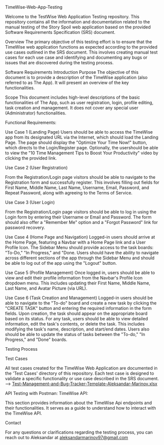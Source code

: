 TimeWise-Web-App-Testing

Welcome to the TestWise Web Application Testing repository. This repository contains all the information and documentation related to the manual testing of the Story Spoil web application based on the provided Software Requirements Specification (SRS) document.

Overview
The primary objective of this testing effort is to ensure that the TimeWise web application functions as expected according to the provided use cases outlined in the SRS document. This involves creating manual test cases for each use case and identifying and documenting any bugs or issues that are discovered during the testing process.

Software Requirements
Introduction
Purpose
The objective of this document is to provide a description of the TimeWise application (also referred to as The App). It will present an overview of the key functionalities.	

Scope
This document includes high-level descriptions of the basic functionalities of The App, such as user registration, login, profile editing, task creation and management. It does not cover any special user (Administrator) functionalities.


Functional Requirements:

Use Case 1 (Landing Page)
Users should be able to access the TimeWise app from its designated URL via the Internet, which should load the Landing Page. The page should display the "Optimize Your Time Now!" button, which directs to the Login/Register page. Optionally, the usershould be able to view the "10 Time Management Tips to Boost Your Productivity" video by clicking the provided link.

Use Case 2 (User Registration)
	
From the Registration/Login page visitors should be able to navigate to the Registration form and successfully register. This involves filling out fields for First Name, Middle Name, Last Name, Username, Email, Password, and Repeat Password, along with agreeing to the Terms of Service.

Use Case 3 (User Login)
	
From the Registration/Login page visitors should be able to log in using the Login form by entering their Username or Email and Password. The form should also offer a "Remember Me" option and a "Forgot Password" link for password recovery.

Use Case 4 (Home Page and Navigation)
Logged-in users should arrive at the Home Page, featuring a Navbar with a Home Page link and a User Profile Icon. The Sidebar Menu should provide access to the task boards: "To-Do," "In Progress," and "Done. Users should have the ability to navigate across different sections of the app through the Sidebar Menu and should be able to log out of the app using the "Logout" button.

Use Case 5 (Profile Management)
Once logged in, users should be able to view and edit their profile information from the Navbar's Profile Icon dropdown menu. This includes updating their First Name, Middle Name, Last Name, and Avatar Picture (via URL).

Use Case 6 (Task Creation and Management)
Logged-in users should be able to navigate to the "To-do" board and create a new task by clicking the "CREATE TASK" button and entering the required information in the form fields. Upon creation, the task should appear on the appropriate board based on its status.
For any task, users should be able to view detailed information, edit the task's contents, or delete the task. This includes modifying the task's name, description, and start/end dates. Users also should be able to update the status of tasks between the "To-do," "In Progress," and "Done" boards. 

Testing Process

Test Cases

All test cases created for the TimeWise Web Application are documented in the 'Test Cases' directory of this repository. Each test case is designed to validate a specific functionality or use case described in the SRS document. --> [Test-Management-and-Bug-Tracker-Template-Aleksandar-Marinov.xlsx](https://github.com/Aleksmarinov/TimeWise-WebApp/files/14584485/Test-Management-and-Bug-Tracker-Template-Aleksandar-Marinov.xlsx)


API Testing with Postman: TimeWise API: 

This section provides information about the TimeWise Api endpoints and their functionalities. It serves as a guide to understand how to interact with the TimeWise API. 


Contact

For any questions or clarifications regarding the testing process, you can reach out to Aleksandar at aleksandarmarinov97@gmail.com
